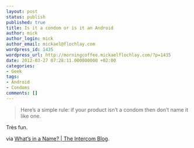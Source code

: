 ```yaml
---
layout: post
status: publish
published: true
title: Is it a condom or is it an Android
author: mick
author_login: mick
author_email: mickael@flochlay.com
wordpress_id: 1435
wordpress_url: http://morningcoffee.mickaelflochlay.com/?p=1435
date: 2012-03-27 07:28:11.000000000 +02:00
categories:
- Geek
tags:
- Android
- Condoms
comments: []
---
```

<blockquote>Here’s a simple rule: if your product isn’t a condom then don’t name it like one.</blockquote>
Très fun.

via <a href="http://blog.intercom.io/whats-in-a-name/">What’s in a Name? | The Intercom Blog</a>.
